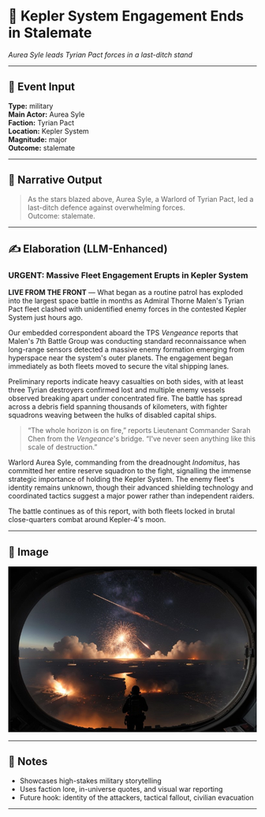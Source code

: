 # 🚨 Kepler System Engagement Ends in Stalemate  
*Aurea Syle leads Tyrian Pact forces in a last-ditch stand*

---

## 🧾 Event Input  
**Type:** military  
**Main Actor:** Aurea Syle  
**Faction:** Tyrian Pact  
**Location:** Kepler System  
**Magnitude:** major  
**Outcome:** stalemate  

---

## 📝 Narrative Output  

> As the stars blazed above, Aurea Syle, a Warlord of Tyrian Pact, led a last-ditch defence against overwhelming forces.  
> Outcome: stalemate.

---

## ✍️ Elaboration (LLM-Enhanced)

### URGENT: Massive Fleet Engagement Erupts in Kepler System

**LIVE FROM THE FRONT** — What began as a routine patrol has exploded into the largest space battle in months as Admiral Thorne Malen's Tyrian Pact fleet clashed with unidentified enemy forces in the contested Kepler System just hours ago.

Our embedded correspondent aboard the TPS *Vengeance* reports that Malen's 7th Battle Group was conducting standard reconnaissance when long-range sensors detected a massive enemy formation emerging from hyperspace near the system's outer planets. The engagement began immediately as both fleets moved to secure the vital shipping lanes.

Preliminary reports indicate heavy casualties on both sides, with at least three Tyrian destroyers confirmed lost and multiple enemy vessels observed breaking apart under concentrated fire. The battle has spread across a debris field spanning thousands of kilometers, with fighter squadrons weaving between the hulks of disabled capital ships.

> “The whole horizon is on fire,” reports Lieutenant Commander Sarah Chen from the *Vengeance*'s bridge. “I've never seen anything like this scale of destruction.”

Warlord Aurea Syle, commanding from the dreadnought *Indomitus*, has committed her entire reserve squadron to the fight, signalling the immense strategic importance of holding the Kepler System. The enemy fleet's identity remains unknown, though their advanced shielding technology and coordinated tactics suggest a major power rather than independent raiders.

The battle continues as of this report, with both fleets locked in brutal close-quarters combat around Kepler-4's moon.

---

## 🎨 Image

![AI-generated image of Aurea Syle's fleet locked in battle in the Kepler System](images/aurea_syle_kepler_battle.jpg)

---

## 🔮 Notes  
- Showcases high-stakes military storytelling  
- Uses faction lore, in-universe quotes, and visual war reporting  
- Future hook: identity of the attackers, tactical fallout, civilian evacuation  

---
